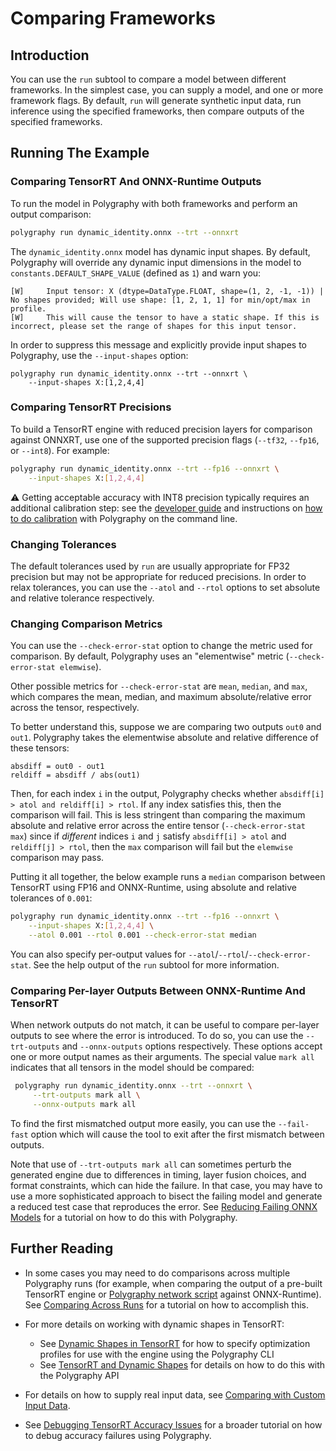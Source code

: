 # Comparing Frameworks
## Introduction
You can use the `run` subtool to compare a model between different frameworks.
In the simplest case, you can supply a model, and one or more framework flags.
By default, `run` will generate synthetic input data, run inference using the
specified frameworks, then compare outputs of the specified frameworks.

## Running The Example

### Comparing TensorRT And ONNX-Runtime Outputs

To run the model in Polygraphy with both frameworks and perform an output
comparison:

```bash
polygraphy run dynamic_identity.onnx --trt --onnxrt
```

The `dynamic_identity.onnx` model has dynamic input shapes. By default,
Polygraphy will override any dynamic input dimensions in the model to
`constants.DEFAULT_SHAPE_VALUE` (defined as `1`) and warn you:

<!-- Polygraphy Test: Ignore Start -->
```
[W]     Input tensor: X (dtype=DataType.FLOAT, shape=(1, 2, -1, -1)) | No shapes provided; Will use shape: [1, 2, 1, 1] for min/opt/max in profile.
[W]     This will cause the tensor to have a static shape. If this is incorrect, please set the range of shapes for this input tensor.
```
<!-- Polygraphy Test: Ignore End -->

In order to suppress this message and explicitly provide input shapes to
Polygraphy, use the `--input-shapes` option:

```
polygraphy run dynamic_identity.onnx --trt --onnxrt \
    --input-shapes X:[1,2,4,4]
```

### Comparing TensorRT Precisions

To build a TensorRT engine with reduced precision layers for comparison against
ONNXRT, use one of the supported precision flags (`--tf32`, `--fp16`, or
`--int8`). For example:

```bash
polygraphy run dynamic_identity.onnx --trt --fp16 --onnxrt \
    --input-shapes X:[1,2,4,4]
```

>>>
:warning: Getting acceptable accuracy with INT8 precision typically requires an additional calibration step:
see the [developer guide](https://docs.nvidia.com/deeplearning/tensorrt/developer-guide/index.html#working-with-int8)
and instructions on [how to do calibration](../../../../examples/cli/convert/01_int8_calibration_in_tensorrt)
with Polygraphy on the command line.
>>>

### Changing Tolerances

The default tolerances used by `run` are usually appropriate for FP32 precision
but may not be appropriate for reduced precisions. In order to relax tolerances,
you can use the `--atol` and `--rtol` options to set absolute and relative
tolerance respectively.

### Changing Comparison Metrics

You can use the `--check-error-stat` option to change the metric used for
comparison. By default, Polygraphy uses an "elementwise" metric
(`--check-error-stat elemwise`).

Other possible metrics for `--check-error-stat` are `mean`, `median`, and `max`, which
compares the mean, median, and maximum absolute/relative error across the tensor, respectively.

To better understand this, suppose we are
comparing two outputs `out0` and `out1`. Polygraphy takes
the elementwise absolute and relative difference of these tensors:

<!-- Polygraphy Test: Ignore Start -->
```
absdiff = out0 - out1
reldiff = absdiff / abs(out1)
```
<!-- Polygraphy Test: Ignore End -->

Then, for each index `i` in the output, Polygraphy checks whether
`absdiff[i] > atol and reldiff[i] > rtol`. If any index  satisfies this,
then the comparison will fail.  This is less stringent than comparing the maximum
absolute and relative error across the entire tensor (`--check-error-stat max`) since if
*different* indices `i` and `j` satisfy `absdiff[i] > atol` and `reldiff[j] > rtol`,
then the `max` comparison will fail but the `elemwise` comparison may
pass.

Putting it all together, the below example runs a `median` comparison between
TensorRT using FP16 and ONNX-Runtime, using absolute and relative tolerances of `0.001`:

```bash
polygraphy run dynamic_identity.onnx --trt --fp16 --onnxrt \
    --input-shapes X:[1,2,4,4] \
    --atol 0.001 --rtol 0.001 --check-error-stat median
```

>>>
You can also specify per-output values for `--atol`/`--rtol`/`--check-error-stat`.
See the help output of the `run` subtool for more information.
>>>

### Comparing Per-layer Outputs Between ONNX-Runtime And TensorRT

When network outputs do not match, it can be useful to compare per-layer outputs
to see where the error is introduced. To do so, you can use the `--trt-outputs`
and `--onnx-outputs` options respectively. These options accept one or more
output names as their arguments. The special value `mark all` indicates that all
tensors in the model should be compared:

```bash
 polygraphy run dynamic_identity.onnx --trt --onnxrt \
     --trt-outputs mark all \
     --onnx-outputs mark all
```

To find the first mismatched output more easily, you can use the `--fail-fast`
option which will cause the tool to exit after the first mismatch between
outputs.

Note that use of `--trt-outputs mark all` can sometimes perturb the generated
engine due to differences in timing, layer fusion choices, and format
constraints, which can hide the failure.  In that case, you may have to use a
more sophisticated approach to bisect the failing model and generate a reduced
test case that reproduces the error. See [Reducing Failing ONNX
Models](../../../../examples/cli/debug/02_reducing_failing_onnx_models) for a tutorial on
how to do this with Polygraphy.

## Further Reading

* In some cases you may need to do comparisons across multiple Polygraphy runs
  (for example, when comparing the output of a pre-built TensorRT engine or
  [Polygraphy network script](../../../../examples/cli/run/04_defining_a_tensorrt_network_or_config_manually)
  against ONNX-Runtime). See [Comparing Across Runs](../../../../examples/cli/run/02_comparing_across_runs) for a tutorial on how to
  accomplish this.

* For more details on working with dynamic shapes in TensorRT:
  * See [Dynamic Shapes in TensorRT](../../../../examples/cli/convert/03_dynamic_shapes_in_tensorrt/) for how to specify
    optimization profiles for use with the engine using the Polygraphy CLI
  * See [TensorRT and Dynamic Shapes](../../../../examples/api/07_tensorrt_and_dynamic_shapes/) for details on
    how to do this with the Polygraphy API

* For details on how to supply real input data, see [Comparing with Custom Input Data](../05_comparing_with_custom_input_data/).

* See [Debugging TensorRT Accuracy Issues](../../../../how-to/debug_accuracy.md) for a broader tutorial on how to debug accuracy failures using Polygraphy.
